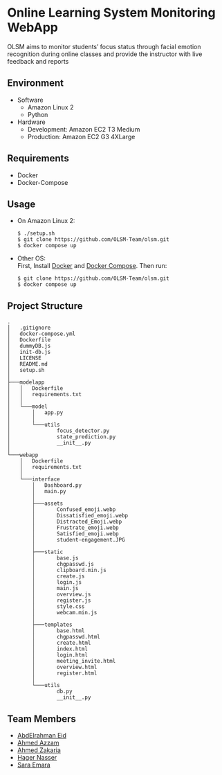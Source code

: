 # Online Learning System Monitoring WebApp

OLSM aims to monitor students’ focus status through facial emotion recognition during
online classes and provide the instructor with live feedback and reports

## Environment
- Software
    - Amazon Linux 2
    - Python
- Hardware
    - Development: Amazon EC2 T3 Medium
    - Production: Amazon EC2 G3 4XLarge

## Requirements
- Docker
- Docker-Compose

## Usage
- On Amazon Linux 2:
    ```console
    $ ./setup.sh
    $ git clone https://github.com/OLSM-Team/olsm.git
    $ docker compose up
    ```
- Other OS:<br>
    First, Install [Docker](https://docs.docker.com/engine/install/) and [Docker Compose](https://docs.docker.com/compose/install/). Then run:
    ```console
    $ git clone https://github.com/OLSM-Team/olsm.git
    $ docker compose up
    ```

## Project Structure
```
.
│   .gitignore
│   docker-compose.yml
│   Dockerfile
│   dummyDB.js
│   init-db.js
│   LICENSE
│   README.md
│   setup.sh
│
├───modelapp
│   │   Dockerfile
│   │   requirements.txt
│   │
│   └───model
│       │   app.py
│       │
│       └───utils
│               focus_detector.py
│               state_prediction.py
│               __init__.py
│
└───webapp
    │   Dockerfile
    │   requirements.txt
    │
    └───interface
        │   Dashboard.py
        │   main.py
        │
        ├───assets
        │       Confused_emoji.webp
        │       Dissatisfied_emoji.webp
        │       Distracted_Emoji.webp
        │       Frustrate_emoji.webp
        │       Satisfied_emoji.webp
        │       student-engagement.JPG
        │
        ├───static
        │       base.js
        │       chgpasswd.js
        │       clipboard.min.js
        │       create.js
        │       login.js
        │       main.js
        │       overview.js
        │       register.js
        │       style.css
        │       webcam.min.js
        │
        ├───templates
        │       base.html
        │       chgpasswd.html
        │       create.html
        │       index.html
        │       login.html
        │       meeting_invite.html
        │       overview.html
        │       register.html
        │
        └───utils
                db.py
                __init__.py
```

## Team Members
- [AbdElrahman Eid](https://github.com/AbdElrahman-A-Eid)
- [Ahmed Azzam](https://github.com/AhmedAzzam99)
- [Ahmed Zakaria](https://github.com/Ahmed-Zakaria96)
- [Hager Nasser](https://github.com/Mohamed-AN)
- [Sara Emara]()
